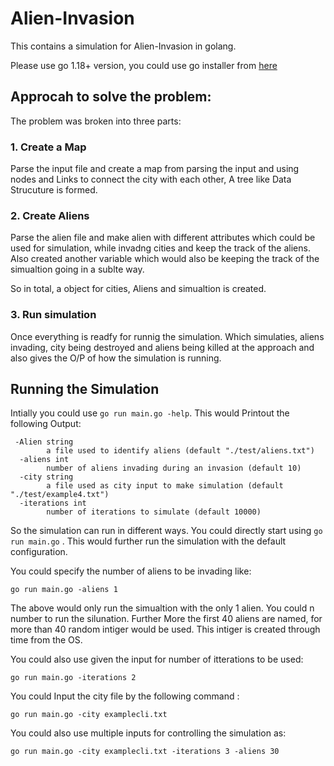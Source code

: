 # Alien-Invasion

This contains a simulation for Alien-Invasion in golang.

Please use go 1.18+ version, you could use go installer from [here](https://go.dev/doc/install)

## Approcah to solve the problem:

The problem was broken into three parts:

### 1. Create a Map 

Parse the input file and create a map from parsing the input and using nodes and Links to connect the city with each other, A tree like Data Strucuture is formed.

### 2. Create Aliens

Parse the alien file and make alien with different attributes which could be used for simulation, while invadng cities and keep the track of the aliens. Also created another variable which would also be keeping the track of the simualtion going in a sublte way.

So in total, a object for cities, Aliens and simualtion is created.

### 3. Run simulation

Once everything is readfy for runnig the simulation. Which simulaties, aliens invading, city being destroyed and aliens being killed at the approach and also gives the O/P of how the simulation is running.


## Running the Simulation

Intially you could use `go run main.go -help`. This would Printout the following Output:

```
 -Alien string
        a file used to identify aliens (default "./test/aliens.txt")
  -aliens int
        number of aliens invading during an invasion (default 10)
  -city string
        a file used as city input to make simulation (default "./test/example4.txt")
  -iterations int
        number of iterations to simulate (default 10000)
```

So the simulation can run in different ways. You could directly start using `go run main.go` . This would further run the simulation with the default configuration.

You could specify the number of aliens to be invading like:
```
go run main.go -aliens 1
```
The above would only run the simualtion with the only 1 alien. You could n number to run the silunation. Further More the first 40 aliens are named, for more than 40 random intiger would be used. This intiger is created through time from the OS.

You could also use given the input for number of itterations to be used:
```
go run main.go -iterations 2
```
You could Input the city file by the following command :
```
go run main.go -city examplecli.txt
```

You could also use multiple inputs for controlling the simulation as:
```
go run main.go -city examplecli.txt -iterations 3 -aliens 30
```
